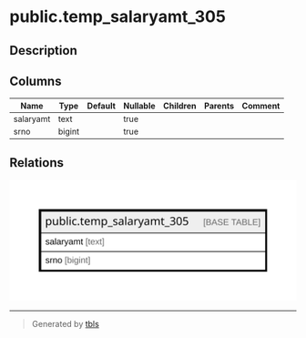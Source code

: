 # public.temp_salaryamt_305

## Description

## Columns

| Name | Type | Default | Nullable | Children | Parents | Comment |
| ---- | ---- | ------- | -------- | -------- | ------- | ------- |
| salaryamt | text |  | true |  |  |  |
| srno | bigint |  | true |  |  |  |

## Relations

![er](public.temp_salaryamt_305.svg)

---

> Generated by [tbls](https://github.com/k1LoW/tbls)
